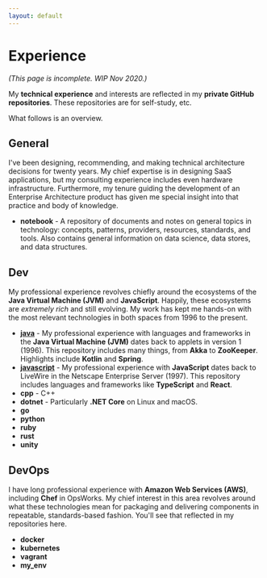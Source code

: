 ```yaml
---
layout: default
---
```


# Experience

_(This page is incomplete. WIP Nov 2020.)_

My **technical experience** and interests are reflected in my **private GitHub repositories**. These repositories are for self-study, etc.

What follows is an overview. 

## General

I've been designing, recommending, and making technical architecture decisions for twenty years. My chief expertise is in designing SaaS applications, but my consulting experience includes even hardware infrastructure. Furthermore, my tenure guiding the development of an Enterprise Architecture product has given me special insight into that practice and body of knowledge.

- **notebook** - A repository of documents and notes on general topics in technology: concepts, patterns, providers, resources, standards, and tools. Also contains general information on data science, data stores, and data structures.

## Dev

My professional experience revolves chiefly around the ecosystems of the **Java Virtual Machine (JVM)** and **JavaScript**. Happily, these ecosystems are _extremely rich_ and still evolving. My work has kept me hands-on with the most relevant technologies in both spaces from 1996 to the present.

- [**java**](./java.md) - My professional experience with languages and frameworks in the **Java Virtual Machine (JVM)** dates back to applets in version 1 (1996). This repository includes many things, from **Akka** to **ZooKeeper**. Highlights include **Kotlin** and **Spring**.
- [**javascript**](./javascript.md) - My professional experience with **JavaScript** dates back to LiveWire in the Netscape Enterprise Server (1997). This repository includes languages and frameworks like **TypeScript** and **React**.
- **cpp** - C++
- **dotnet** - Particularly **.NET Core** on Linux and macOS.
- **go**
- **python**
- **ruby**
- **rust**
- **unity**

## DevOps

I have long professional experience with **Amazon Web Services (AWS)**, including **Chef** in OpsWorks. My chief interest in this area revolves around what these technologies mean for packaging and delivering components in repeatable, standards-based fashion. You'll see that reflected in my repositories here.

- **docker**
- **kubernetes**
- **vagrant**
- **my_env**